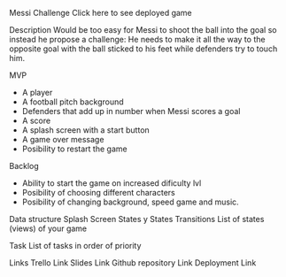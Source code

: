 Messi Challenge
Click here to see deployed game

Description
Would be too easy for Messi to shoot the ball into the goal so instead he propose a challenge: He needs to make it all the way to the opposite goal with the ball sticked to his feet while defenders try to touch him.

MVP
- A player
- A football pitch background
- Defenders that add up in number when Messi scores a goal
- A score
- A splash screen with a start button
- A game over message
- Posibility to restart the game

Backlog
- Ability to start the game on increased dificulty lvl
- Posibility of choosing different characters
- Posibility of changing background, speed game and music.

Data structure
Splash Screen
States y States Transitions
List of states (views) of your game

Task
List of tasks in order of priority

Links
Trello Link
Slides Link
Github repository Link
Deployment Link
